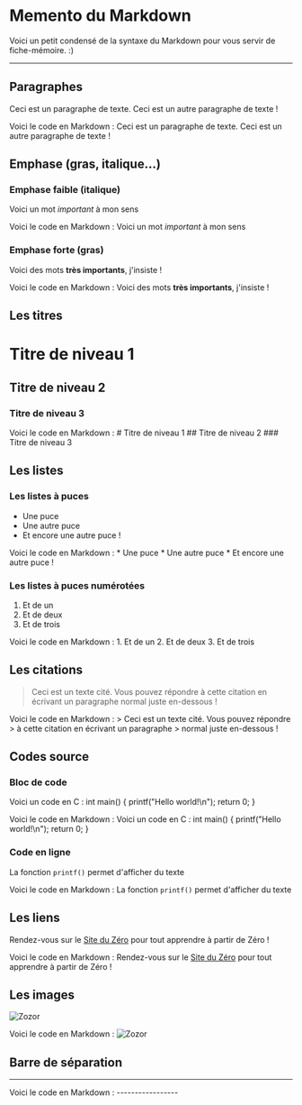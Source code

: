 # Memento du Markdown

Voici un petit condensé de la syntaxe du Markdown pour vous servir de fiche-mémoire. :) 

---------------------

## Paragraphes
Ceci est un paragraphe de texte.
Ceci est un autre paragraphe de texte !

Voici le code en Markdown :
	Ceci est un paragraphe de texte.
	Ceci est un autre paragraphe de texte !


## Emphase (gras, italique…)
### Emphase faible (italique)
Voici un mot *important* à mon sens

Voici le code en Markdown :
	Voici un mot *important* à mon sens

### Emphase forte (gras)
Voici des mots **très importants**, j'insiste !

Voici le code en Markdown :
	Voici des mots **très importants**, j'insiste !


## Les titres
# Titre de niveau 1
## Titre de niveau 2
### Titre de niveau 3


Voici le code en Markdown :
	# Titre de niveau 1
	## Titre de niveau 2
	### Titre de niveau 3


## Les listes
### Les listes à puces
* Une puce
* Une autre puce
* Et encore une autre puce !

Voici le code en Markdown :
	* Une puce
	* Une autre puce
	* Et encore une autre puce !

### Les listes à puces numérotées
1. Et de un
2. Et de deux
3. Et de trois

Voici le code en Markdown :
	1. Et de un
	2. Et de deux
	3. Et de trois


## Les citations
> Ceci est un texte cité. Vous pouvez répondre
> à cette citation en écrivant un paragraphe
> normal juste en-dessous !

Voici le code en Markdown :
	> Ceci est un texte cité. Vous pouvez répondre
	> à cette citation en écrivant un paragraphe
	> normal juste en-dessous !


## Codes source
### Bloc de code
Voici un code en C :
    int main()
    {
        printf("Hello world!\n");
        return 0;
    }

Voici le code en Markdown :
	Voici un code en C :
	    int main()
	    {
	        printf("Hello world!\n");
	        return 0;
	    }

### Code en ligne
La fonction `printf()` permet d'afficher du texte

Voici le code en Markdown :
	La fonction `printf()` permet d'afficher du texte


## Les liens
Rendez-vous sur le [Site du Zéro](http://www.siteduzero.com) pour tout apprendre à partir de Zéro !

Voici le code en Markdown :
	Rendez-vous sur le [Site du Zéro](http://www.siteduzero.com) pour tout apprendre à partir de Zéro !


## Les images
![Zozor](http://uploads.siteduzero.com/files/420001_421000/420263.png)

Voici le code en Markdown :
	![Zozor](http://uploads.siteduzero.com/files/420001_421000/420263.png)


## Barre de séparation
-----------------

Voici le code en Markdown :
	-----------------